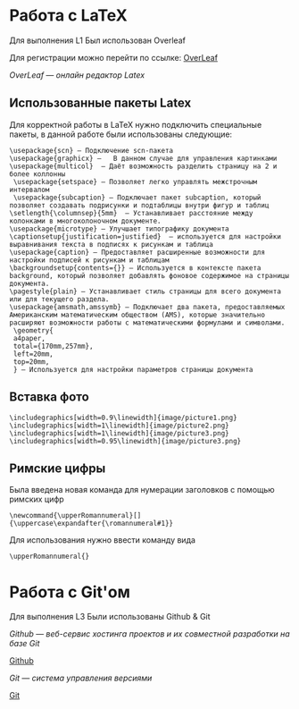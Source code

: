 # Работа с LaTeX 

Для выполнения L1
Был использован Overleaf

Для регистрации можно перейти по ссылке:
[OverLeaf](https://www.overleaf.com)

*OverLeaf — онлайн редактор Latex* 
## Использованные пакеты Latex

Для корректной работы в LaTeX нужно подключить специальные пакеты, в данной работе были использованы следующие:

```
\usepackage{scn} — Подключение scn-пакета
\usepackage{graphicx} —   В данном случае для управления картинками
\usepackage{multicol}  — Даёт возможность разделить страницу на 2 и более коллонны 
 \usepackage{setspace} — Позволяет легко управлять межстрочным интервалом 
 \usepackage{subcaption} — Подключает пакет subcaption, который позволяет создавать подрисунки и подтаблицы внутри фигур и таблиц
\setlength{\columnsep}{5mm}  — Устанавливает расстояние между колонками в многоколоночном документе. 
\usepackage{microtype} — Улучшает типографику документа
\captionsetup{justification=justified}  — используется для настройки выравнивания текста в подписях к рисункам и таблица
\usepackage{caption} — Предоставляет расширенные возможности для настройки подписей к рисункам и таблицам
\backgroundsetup{contents={}} — Используется в контексте пакета background, который позволяет добавлять фоновое содержимое на страницы документа. 
\pagestyle{plain} — Устанавливает стиль страницы для всего документа или для текущего раздела. 
\usepackage{amsmath,amssymb} — Подключает два пакета, предоставляемых Американским математическим обществом (AMS), которые значительно расширяют возможности работы с математическими формулами и символами.
 \geometry{
 a4paper,
 total={170mm,257mm},
 left=20mm,
 top=20mm,
 } — Используется для настройки параметров страницы документа
```

 ## Вставка фото

```\includegraphics[width=0.9\linewidth]{image/picture.png}
\includegraphics[width=0.9\linewidth]{image/picture1.png}
\includegraphics[width=1\linewidth]{image/picture2.png}
\includegraphics[width=1\linewidth]{image/picture3.png}
\includegraphics[width=0.95\linewidth]{image/picture3.png}
```

## Римские цифры
 Была введена новая команда для нумерации заголовков с помощью римских цифр

```\newcommand{\upperRomannumeral}[]{\uppercase\expandafter{\romannumeral#1}}```

Для использования нужно ввести команду вида

```\upperRomannumeral{}```

# Работа с Git'ом

Для выполнения L3
Были использованы Github & Git

*Github — веб-сервис хостинга проектов и их совместной разработки на базе Git*

[Github](https://github.com/)

*Git — система управления версиями*

[Git](https://git-scm.com/)
